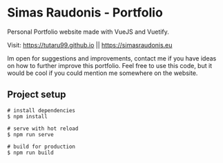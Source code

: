 # Simas Raudonis - Portfolio
Personal Portfolio website made with VueJS and Vuetify.

Visit: https://tutaru99.github.io || https://simasraudonis.eu

Im open for suggestions and improvements, contact me if you have ideas on how to further improve this portfolio.
Feel free to use this code, but it would be cool if you could mention me somewhere on the website.

## Project setup
```
# install dependencies
$ npm install

# serve with hot reload
$ npm run serve

# build for production
$ npm run build
```

